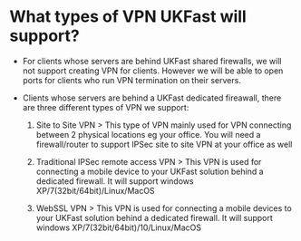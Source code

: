 # What types of VPN UKFast will support?

* For clients whose servers are behind UKFast shared firewalls, we will not support creating VPN for clients. However we will be able to open ports for clients who run VPN termination on their servers.

* Clients whose servers are behind a UKFast dedicated fireawall, there are three different types of VPN we support:

    1. Site to Site VPN
      >   This type of VPN mainly used for VPN connecting between 2 physical locations eg your office. You will need a firewall/router to support IPSec site to site VPN at your office as well

    2. Traditional IPSec remote access VPN
      >   This VPN is used for connecting a mobile device to your UKFast solution behind a dedicated firewall. It will support windows XP/7(32bit/64bit)/Linux/MacOS

    3. WebSSL VPN
      >  This VPN is used for connecting a mobile devices to your UKFast solution behind a dedicated firewall. It will support windows XP/7(32bit/64bit)/10/Linux/MacOS
